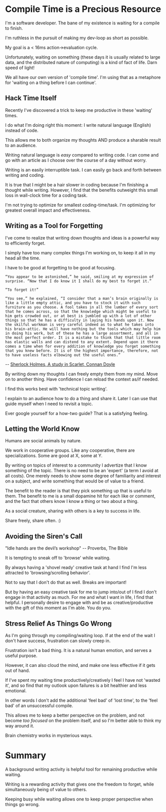 # Compile Time is a Precious Resource

I'm a software developer. The bane of my existence is waiting for a compile to finish.

I'm ruthless in the pursuit of making my dev-loop as short as possible.

My goal is a < 16ms action->evaluation cycle.

Unfortunately, waiting on something (these days it is usually related to large data, and the distributed nature of computing) is a kind of fact of life. Darn speed of light!

We all have our own version of 'compile time'. I'm using that as a metaphore for 'waiting on a thing before I can continue'.

## Hack Time Itself
Recently I've discovered a trick to keep me productive in these 'waiting' times.

I do what I'm doing right this moment: I write natural language (English) instead of code.

This allows me to both organize my thoughts AND produce a sharable result to an audience.

Writing natural language is _easy_ compared to writing code. I can come and go with an article as I choose over the course of a day without worry.

Writing is an easily interruptible task. I can easily go back and forth between writing and coding.

It is true that I might be a hair slower in coding because I'm finishing a thought while writing. However, I find that the benefits outweight this small loss in wall-clock time for a coding task.

I'm not trying to optimize for smallest coding-time/task. I'm optimizing for greatest overall impact and effectiveness.

## Writing as a Tool for Forgetting

I've come to realize that writing down thoughts and ideas is a powerful way to efficiently forget.

I simply have too many complex things I'm working on, to keep it all in my head all the time.

I have to be good at forgetting to be good at focusing.

```
“You appear to be astonished,” he said, smiling at my expression of surprise. “Now that I do know it I shall do my best to forget it.”

“To forget it!”

“You see,” he explained, “I consider that a man’s brain originally is like a little empty attic, and you have to stock it with such furniture as you choose. A fool takes in all the lumber of every sort that he comes across, so that the knowledge which might be useful to him gets crowded out, or at best is jumbled up with a lot of other things so that he has a difficulty in laying his hands upon it. Now the skilful workman is very careful indeed as to what he takes into his brain-attic. He will have nothing but the tools which may help him in doing his work, but of these he has a large assortment, and all in the most perfect order. It is a mistake to think that that little room has elastic walls and can distend to any extent. Depend upon it there comes a time when for every addition of knowledge you forget something that you knew before. It is of the highest importance, therefore, not to have useless facts elbowing out the useful ones.”
``` 
-- [Sherlock Holmes, A study in Scarlet, Connan Doyle](https://www.gutenberg.org/files/244/244-h/244-h.htm#:~:text=%E2%80%9CYou%20appear%20to,the%20useful%20ones.%E2%80%9D)

By writing down my thoughts I can freely empty them from my mind. Move on to another thing. Have confidence I can reload the context as/if needed.

I find this works best with 'technical topic writing'. 

I explain to an audience how to do a thing and share it. Later I can use that guide myself when I need to revisit a topic.

Ever google yourself for a how-two guide? That is a satisfying feeling.

## Letting the World Know

Humans are social animals by nature.

We work in cooperative groups. Like any cooperative, there are specializations. Some are good at X, some at Y.

By writing on topics of interest to a community I advertize that I know something of the topic. There is no need to be an 'expert' (a term I avoid at all costs). One merely needs to show some degree of familiarity and interest on a subject, and write something that would be of value to a friend.

The benefit to the reader is that they pick something up that is useful to them. The benefit to me is a small dopamine hit for each like or comment, and the fact that others know I know a thing or two about a thing.

As a social creature, sharing with others is a key to success in life. 

Share freely, share often. :)

## Avoiding the Siren's Call

"Idle hands are the devil’s workshop" -- Proverbs, The Bible

It is tempting to sneak off to 'browse' while waiting.

By always having a 'shovel ready' creative task at hand I find I'm less attracted to 'browsing/scrolling behavior'.

Not to say that I don't do that as well. Breaks are important! 

But by having an easy creative task for me to jump into/out of I find I don't engage in that activity as much. For me and what I want in life, I find that helpful. I personally desire to engage with and be as creative/productive with the gift of this moment as I'm able. You do you.

## Stress Relief As Things Go Wrong

As I'm going through my compiling/waiting loop. If at the end of the wait I don't have success, frustration can slowly creep in.

Frustration isn't a bad thing. It is a natural human emotion, and serves a useful purpose.

However, it can also cloud the mind, and make one less effective if it gets out of hand.

If I've spent my waiting time productively/creatively I feel I have not 'wasted it', and so find that my outlook upon failures is a bit healthier and less emotional.

In other words I don't add the additional 'feel bad' of 'lost time', to the 'feel bad' of an unsuccessful compile.

This allows me to keep a better perspective on the problem, and not become _too focused_ on the problem itself, and so I'm better able to think my way around it.

Brain chemistry works in mysterious ways.

# Summary

A background writing activity is helpful tool for remaining productive while waiting.

Writing is a rewarding activity that gives one the freedom to forget, while simultaneously being of value to others.

Keeping busy while waiting allows one to keep proper perspective when things go wrong.
